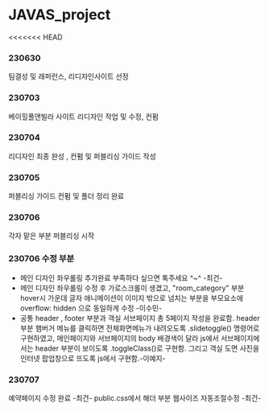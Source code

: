 # JAVAS_project
<<<<<<< HEAD

### 230630 ###
팀결성 및 래퍼런스, 리디자인사이트 선정

### 230703 ###
베이힐풀앤빌라 사이트 리디자인 작업 및 수정, 컨펌

### 230704 ###
리디자인 최종 완성 , 컨펌 및 퍼블리싱 가이드 작성

### 230705 ###
퍼블리싱 가이드 컨펌 및 폴더 정리 완료

### 230706 ###
각자 맡은 부분 퍼블리싱 시작

### 230706 수정 부분 ###
 - 메인 디자인 좌우롤링 추가완료 부족하다 싶으면 톡주세요 ^~^ -최건- 
 - 메인 디자인 좌우롤링 수정 후 가로스크롤이 생겼고,   "room_category" 부분  hover시 가운데 글자 애니메이션이 이미지 밖으로 넘치는 부분을 부모요소에 overflow:  hidden 으로 동일하게 수정 -이수민-
 - 공통 header , footer 부분과 객실 서브페이지 총 5페이지 작성을 완료함. header 부분 햄버거 메뉴를 클릭하면 전체화면메뉴가 내려오도록 .slidetoggle() 명령어로 구현하였고,
   메인페이지와 서브페이지의 body 배경색이 달라 js에서 서브페이지에서는 header 부분이 보이도록 .toggleClass()로 구현함. 
   그리고 객실 도면 사진을 인터넷 팝업창으로 뜨도록 js에서 구현함.-이예지-

### 230707 ###
예약페이지 수정 완료 -최건-
public.css에서 해더 부분 웹사이즈 자동조절수정 -최건-
